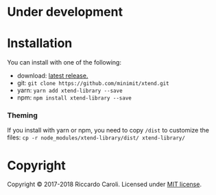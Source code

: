 
# Under development

# Installation

You can install with one of the following:
* download: [latest release.](https://github.com/minimit/xtend/releases/latest)
* git: `git clone https://github.com/minimit/xtend.git`
* yarn: `yarn add xtend-library --save`
* npm: `npm install xtend-library --save`

### Theming

If you install with yarn or npm, you need to copy `/dist` to customize the files:
`cp -r node_modules/xtend-library/dist/ xtend-library/`

# Copyright

Copyright © 2017-2018 Riccardo Caroli. Licensed under [MIT license](http://www.opensource.org/licenses/mit-license.php).

